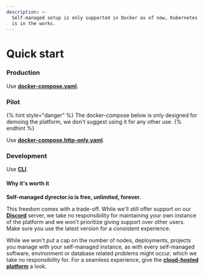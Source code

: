```yaml
---
description: >-
  Self-managed setup is only supported in Docker as of now, Kubernetes support
  is in the works.
---
```


# Quick start

### Production

Use [**docker-compose.yaml**](https://github.com/dyrector-io/dyrectorio/blob/develop/docker-compose.yaml).

### Pilot

{% hint style="danger" %}
The docker-compose below is only designed for demoing the platform, we don't suggest using it for any other use.
{% endhint %}

Use [**docker-compose.http-only.yaml**](https://github.com/dyrector-io/dyrectorio/blob/develop/docker-compose.http-only.yaml).

### Development

Use [**CLI**](cli.md).

#### Why it's worth it

**Self-managed dyrector.io is free, unlimited, forever.**

This freedom comes with a trade-off. While we'll still offer support on our [**Discord**](https://discord.gg/pZWbd4fxga) server, we take no responsibility for maintaining your own instance of the platform and we won't prioritize giving support over other users. Make sure you use the latest version for a consistent experience.

While we won't put a cap on the number of nodes, deployments, projects you manage with your self-managed instance, as with every self-managed software, environment or database related problems might occur, which we take no responsibility for. For a seamless experience, give the [**cloud-hosted platform**](../tutorials/getting-started.md) a look.
